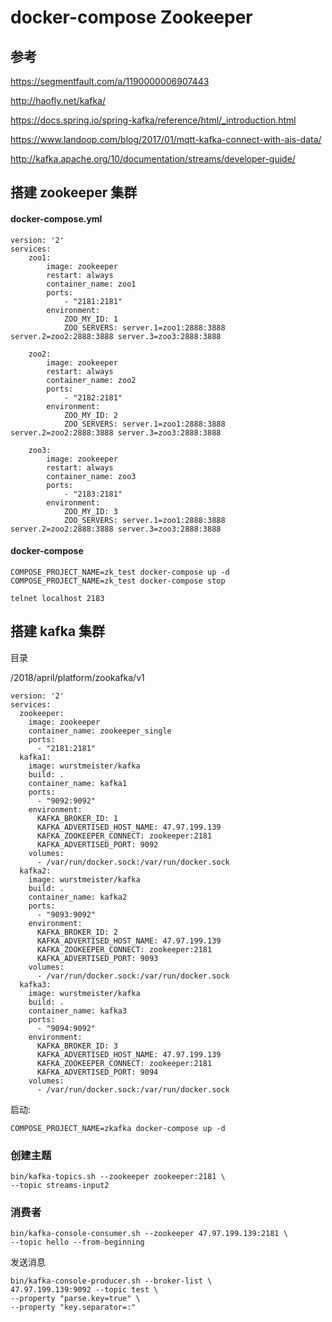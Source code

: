 # docker-compose Zookeeper

## 参考

https://segmentfault.com/a/1190000006907443

http://haofly.net/kafka/

https://docs.spring.io/spring-kafka/reference/html/_introduction.html

https://www.landoop.com/blog/2017/01/mqtt-kafka-connect-with-ais-data/

http://kafka.apache.org/10/documentation/streams/developer-guide/

## 搭建 zookeeper 集群

#### docker-compose.yml

```
version: '2'
services:
    zoo1:
        image: zookeeper
        restart: always
        container_name: zoo1
        ports:
            - "2181:2181"
        environment:
            ZOO_MY_ID: 1
            ZOO_SERVERS: server.1=zoo1:2888:3888 server.2=zoo2:2888:3888 server.3=zoo3:2888:3888

    zoo2:
        image: zookeeper
        restart: always
        container_name: zoo2
        ports:
            - "2182:2181"
        environment:
            ZOO_MY_ID: 2
            ZOO_SERVERS: server.1=zoo1:2888:3888 server.2=zoo2:2888:3888 server.3=zoo3:2888:3888

    zoo3:
        image: zookeeper
        restart: always
        container_name: zoo3
        ports:
            - "2183:2181"
        environment:
            ZOO_MY_ID: 3
            ZOO_SERVERS: server.1=zoo1:2888:3888 server.2=zoo2:2888:3888 server.3=zoo3:2888:3888
```

#### docker-compose

```
COMPOSE_PROJECT_NAME=zk_test docker-compose up -d
COMPOSE_PROJECT_NAME=zk_test docker-compose stop
```

```
telnet localhost 2183
```

## 搭建 kafka 集群

目录 

/2018/april/platform/zookafka/v1

```
version: '2'
services:
  zookeeper:
    image: zookeeper
    container_name: zookeeper_single
    ports:
      - "2181:2181"
  kafka1:
    image: wurstmeister/kafka
    build: .
    container_name: kafka1
    ports:
      - "9092:9092"
    environment:
      KAFKA_BROKER_ID: 1
      KAFKA_ADVERTISED_HOST_NAME: 47.97.199.139
      KAFKA_ZOOKEEPER_CONNECT: zookeeper:2181
      KAFKA_ADVERTISED_PORT: 9092
    volumes:
      - /var/run/docker.sock:/var/run/docker.sock
  kafka2:
	image: wurstmeister/kafka
	build: .
	container_name: kafka2
	ports:
	  - "9093:9092"
	environment:
	  KAFKA_BROKER_ID: 2
	  KAFKA_ADVERTISED_HOST_NAME: 47.97.199.139
	  KAFKA_ZOOKEEPER_CONNECT: zookeeper:2181
	  KAFKA_ADVERTISED_PORT: 9093
	volumes:
	  - /var/run/docker.sock:/var/run/docker.sock
  kafka3:
	image: wurstmeister/kafka
	build: .
	container_name: kafka3
	ports:
	  - "9094:9092"
	environment:
	  KAFKA_BROKER_ID: 3
	  KAFKA_ADVERTISED_HOST_NAME: 47.97.199.139
	  KAFKA_ZOOKEEPER_CONNECT: zookeeper:2181
	  KAFKA_ADVERTISED_PORT: 9094
	volumes:
	  - /var/run/docker.sock:/var/run/docker.sock

```

启动:

```
COMPOSE_PROJECT_NAME=zkafka docker-compose up -d
```

### 创建主题

```
bin/kafka-topics.sh --zookeeper zookeeper:2181 \
--topic streams-input2
```

### 消费者

```
bin/kafka-console-consumer.sh --zookeeper 47.97.199.139:2181 \
--topic hello --from-beginning
```

发送消息

```
bin/kafka-console-producer.sh --broker-list \
47.97.199.139:9092 --topic test \
--property "parse.key=true" \
--property "key.separator=:"
```








